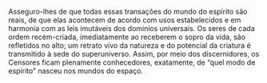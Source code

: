 ﻿Asseguro-lhes de que todas essas transações do mundo do espírito são reais, de que elas acontecem de acordo com usos estabelecidos e em harmonia com as leis imutáveis dos domínios universais. Os seres de cada ordem recém-criada, imediatamente ao receberem o sopro da vida, são refletidos no alto; um retrato vivo da natureza e do potencial da criatura é transmitido à sede do superuniverso. Assim, por meio dos discernidores, os Censores ficam plenamente conhecedores, exatamente, de “quel modo de espírito” nasceu nos mundos do espaço.